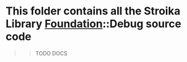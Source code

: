 # This folder contains all the Stroika Library [Foundation](../ReadMe.md)::Debug source code

> > TODO DOCS
